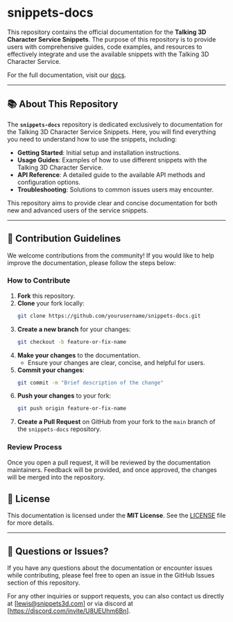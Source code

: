 # snippets-docs

This repository contains the official documentation for the **Talking 3D Character Service Snippets**. The purpose of this repository is to provide users with comprehensive guides, code examples, and resources to effectively integrate and use the available snippets with the Talking 3D Character Service.

For the full documentation, visit our [docs](https://docs.snippets3d.com).


---

## 📚 About This Repository

The **`snippets-docs`** repository is dedicated exclusively to documentation for the Talking 3D Character Service Snippets. Here, you will find everything you need to understand how to use the snippets, including:

- **Getting Started**: Initial setup and installation instructions.
- **Usage Guides**: Examples of how to use different snippets with the Talking 3D Character Service.
- **API Reference**: A detailed guide to the available API methods and configuration options.
- **Troubleshooting**: Solutions to common issues users may encounter.

This repository aims to provide clear and concise documentation for both new and advanced users of the service snippets.

---

## 🔧 Contribution Guidelines

We welcome contributions from the community! If you would like to help improve the documentation, please follow the steps below:

### How to Contribute
1. **Fork** this repository.
2. **Clone** your fork locally:
    ```bash
    git clone https://github.com/yourusername/snippets-docs.git
    ```
3. **Create a new branch** for your changes:
    ```bash
    git checkout -b feature-or-fix-name
    ```
4. **Make your changes** to the documentation.
    - Ensure your changes are clear, concise, and helpful for users.
5. **Commit your changes**:
    ```bash
    git commit -m "Brief description of the change"
    ```
6. **Push your changes** to your fork:
    ```bash
    git push origin feature-or-fix-name
    ```
7. **Create a Pull Request** on GitHub from your fork to the `main` branch of the `snippets-docs` repository.

### Review Process
Once you open a pull request, it will be reviewed by the documentation maintainers. Feedback will be provided, and once approved, the changes will be merged into the repository.

## 📄 License

This documentation is licensed under the **MIT License**. See the [LICENSE](LICENSE) file for more details.

---

## 💬 Questions or Issues?

If you have any questions about the documentation or encounter issues while contributing, please feel free to open an issue in the GitHub Issues section of this repository.

For any other inquiries or support requests, you can also contact us directly at [lewis@snippets3d.com] or via discord at [https://discord.com/invite/U8UEUhm6Bn].
